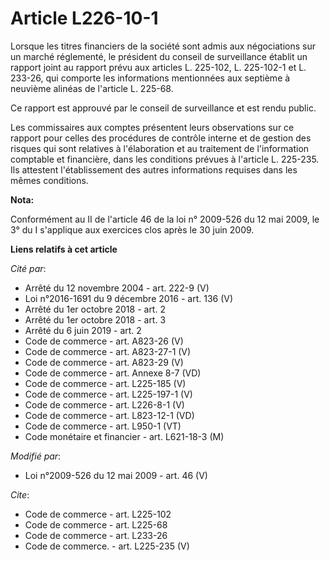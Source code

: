 # Article L226-10-1

Lorsque les titres financiers de la société sont admis aux négociations sur un marché réglementé, le président du conseil de
surveillance établit un rapport joint au rapport prévu aux articles L. 225-102, L. 225-102-1 et L. 233-26, qui comporte les
informations mentionnées aux septième à neuvième alinéas de l'article L. 225-68. 

Ce rapport est approuvé par le conseil de surveillance et est rendu public. 

Les commissaires aux comptes présentent leurs observations sur ce rapport pour celles des procédures de contrôle interne et
de gestion des risques qui sont relatives à l'élaboration et au traitement de l'information comptable et financière, dans les
conditions prévues à l'article L. 225-235. Ils attestent l'établissement des autres informations requises dans les mêmes
conditions.

**Nota:**

Conformément au II de l'article 46 de la loi n° 2009-526 du 12 mai 2009, le 3° du I s'applique aux exercices clos après le 30
juin 2009.

**Liens relatifs à cet article**

_Cité par_:

  - Arrêté du 12 novembre 2004 - art. 222-9 (V)
  - Loi n°2016-1691 du 9 décembre 2016 - art. 136 (V)
  - Arrêté du 1er octobre 2018 - art. 2
  - Arrêté du 1er octobre 2018 - art. 3
  - Arrêté du 6 juin 2019 - art. 2
  - Code de commerce - art. A823-26 (V)
  - Code de commerce - art. A823-27-1 (V)
  - Code de commerce - art. A823-29 (V)
  - Code de commerce - art. Annexe 8-7 (VD)
  - Code de commerce - art. L225-185 (V)
  - Code de commerce - art. L225-197-1 (V)
  - Code de commerce - art. L226-8-1 (V)
  - Code de commerce - art. L823-12-1 (VD)
  - Code de commerce - art. L950-1 (VT)
  - Code monétaire et financier - art. L621-18-3 (M)

_Modifié par_:

  - Loi n°2009-526 du 12 mai 2009 - art. 46 (V)

_Cite_:

  - Code de commerce - art. L225-102
  - Code de commerce - art. L225-68
  - Code de commerce - art. L233-26
  - Code de commerce. - art. L225-235 (V)
